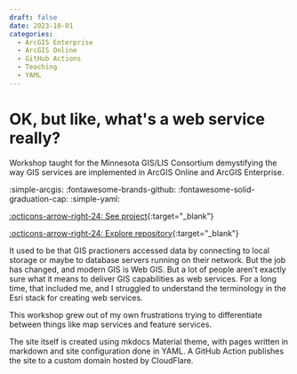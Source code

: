 ```yaml
---
draft: false 
date: 2023-10-01
categories:
  - ArcGIS Enterprise
  - ArcGIS Online
  - GitHub Actions
  - Teaching
  - YAML
---
```


# OK, but like, what's a web service really?

Workshop taught for the Minnesota GIS/LIS Consortium demystifying the way GIS services are implemented in ArcGIS Online and ArcGIS Enterprise.

:simple-arcgis:
:fontawesome-brands-github: 
:fontawesome-solid-graduation-cap:
:simple-yaml:

[:octicons-arrow-right-24: See project](https://projects.travisormsby.com/web-service){:target="_blank"}

[:octicons-arrow-right-24: Explore repository](https://github.com/travisormsby/web-service){:target="_blank"}

<!-- more -->

It used to be that GIS practioners accessed data by connecting to local storage or maybe to database servers running on their network. But the job has changed, and modern GIS is Web GIS. But a lot of people aren't exactly sure what it means to deliver GIS capabilities as web services. For a long time, that included me, and I struggled to understand the terminology in the Esri stack for creating web services.

This workshop grew out of my own frustrations trying to differentiate between things like map services and feature services. 

The site itself is created using mkdocs Material theme, with pages written in markdown and site configuration done in YAML. A GitHub Action publishes the site to a custom domain hosted by CloudFlare.